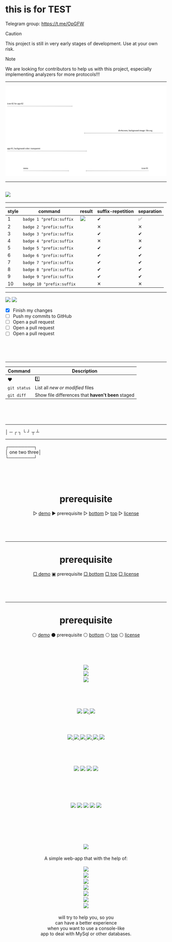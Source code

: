 # this is for TEST


Telegram group: https://t.me/OpGFW

> [!CAUTION]
> This project is still in very early stages of development. Use at your own risk.

> [!NOTE]
> We are looking for contributors to help us with this project, especially implementing analyzers for more protocols!!!

--- 


<img src="https://raw.githubusercontent.com/k-five/tmp/master/phonescape-result.svg?sanitize=true" />
<br>
<hr>
<br>

<img src="background.svg" />

<hr/>


| style | command                   | result               | suffix-repetition | separation |
|-------|---------------------------|----------------------|-------------------|------------|
|     1 | `badge 1 "prefix:suffix`  | <img src="js.svg" /> | &#10004;          | &#9989;    |
|     2 | `badge 2 "prefix:suffix`  |                      | &#10005;          | &#10005;   |
|     3 | `badge 3 "prefix:suffix`  |                      | &#10004;          | &#10004;   |
|     4 | `badge 4 "prefix:suffix`  |                      | &#10005;          | &#10005;   |
|     5 | `badge 5 "prefix:suffix`  |                      | &#10004;          | &#10004;   |
|     6 | `badge 6 "prefix:suffix`  |                      | &#10004;          | &#10004;   |
|     7 | `badge 7 "prefix:suffix`  |                      | &#10004;          | &#10004;   |
|     8 | `badge 8 "prefix:suffix`  |                      | &#10004;          | &#10004;   |
|     9 | `badge 9 "prefix:suffix`  |                      | &#10004;          | &#10004;   |
|    10 | `badge 10 "prefix:suffix` |                      | &#10005;          | &#10005;   |



  



<hr>

<img src="./ft/01.svg" />
<img src="./ft/02.svg" />

<br>

- [x] Finish my changes
- [ ] Push my commits to GitHub
- [ ] Open a pull request
- [ ] Open a pull request
- [ ] Open a pull request

<br>
<br>
<br>
<hr>

| Command | Description |
| --- | --- |
| :heart: | :one: |
| `git status` | List all *new or modified* files |
| `git diff` | Show file differences that **haven't been** staged |


<br>
<br>
<br>

<hr>

&#9474;
&#9472;
&#9484;
&#9488;
&#9492;
&#9496;
&#9516;
&#9524;

<hr>

&#9484;&#9472;&#9472;&#9472;&#9472;&#9472;&#9472;&#9472;&#9472;&#9488;<br>
&#9474; one two three&#9474;<br>
&#9492;&#9472;&#9472;&#9472;&#9472;&#9472;&#9472;&#9472;&#9472;&#9496;<br>

<br>
<br>
<br>

<h1 align="center">prerequisite</h1>
<p align="center">
  &#9655; <a href="">demo</a>
  &#9654; prerequisite
  &#9655; <a href="">bottom</a>
  &#9655; <a href="">top</a>
  &#9655; <a href="">license</a>
</p>

<br>
<br>
<br>
<hr>

<h1 align="center">prerequisite</h1>
<p align="center">
  <a href="">&#9634; demo</a>
  &#9635; prerequisite
  <a href="">&#9634; bottom</a>
  <a href="">&#9634; top</a>
  <a href="">&#9634; license</a>
</p>

<br>
<br>
<br>
<hr>

<h1 align="center">prerequisite</h1>
<p align="center">
  &#9898; <a href="">demo</a>
  &#9899; prerequisite
  &#9898; <a href="">bottom</a>
  &#9898; <a href="">top</a>
  &#9898; <a href="">license</a>
</p>

<br>
<br>
<br>


<p align="center">
  <img src="w/create.svg" /> <br>
  <img src="w/create2.svg" /> <br>
  <img src="w/create3.svg" /> <br>

</p>

<br>
<br>
<br>


<p align="center">
  <img src="w/create4.svg" />
   <a href="https://github.com/k-five">
    <img src="js/prerequisite.svg" />
  </a>
  <a href="#demo">
    <img src="js/demo.svg" />
  </a>
  </p>
 <br>
 <br>
 

<p align="center">
  <a href="https://github.com/k-five">
    <img src="js/home.svg" />
  </a>
  <a href="https://github.com/k-five">
    <img src="js/prerequisite.svg" />
  </a>
  <a href="#demo">
    <img src="js/demo.svg" />
  </a>
  <a href="#demo">
    <img src="js/screenshot.svg" />
  </a>
  <a href="mailto:shakiba.moshiri@yahoo.com">
    <img src="js/contact_me.svg" />
  </a>  
  <a href="#license">
    <img src="js/license.svg" />
  </a>
</p>

<br>
<br>
<br>

<p align="center">
  <img src="js/s5.svg" />
  <img src="js/s2.svg" />
  <img src="js/s3.svg" />
  <img src="js/s4.svg" />
</p>

<br>
<br>
<br>

<br>

<p align="center">
  <img src="js/green.svg" />
  <img src="s31.svg" />
  <img src="js/s32.svg" />
  <img src="js/s33.svg" />
  <img src="js/s34.svg" />
</p>

<br>
<br>
<br>




<p align="center">


<br>
<p align="center">
  <img src="jsmyadmin.svg" /> <br> <br>
  A simple web-app that with the help of: <br> <br>
  <img src="js.svg" /> <br>
  <img src="html.svg" /> <br>
  <img src="ajax.svg" /> <br>
  <img src="css.svg" /> <br>
  <img src="php.svg" /> <br>
  <img src="json.svg" /> <br>
  <img src="mysql.svg" /> <br> <br>
  will try to help you, so you<br>
  can have a better experience<br>
  when you want to use a console-like<br>
  app to deal with MySql or other databases.<br>
</p>
<br>
